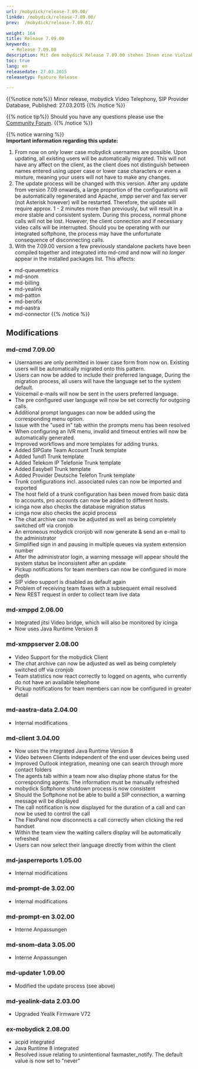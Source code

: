 ```yaml
---
url: /mobydick/release-7.09.00/
linkde: /mobydick/release-7.09.00/
prev:  /mobydick/release-7.09.01/

weight: 164
title: Release 7.09.00
keywords: 
  - Release 7.09.00
description: Mit dem mobydick Release 7.09.00 stehen Ihnen eine Vielzahl an neuen Funtionen zur Verfügung.
toc: true
lang: en
releasedate: 27.03.2015 
releasetyp: Feature Release

---
```


{{%notice note%}}
Minor release, mobydick Video Telephony, SIP Provider Database, Published: 27.03.2015 
{{% /notice %}}

{{% notice tip%}}
Should you have any questions please use the [Community Forum](http://community.pascom.net/forum.php?langid=6 "Visit our Forum").
{{% /notice %}}

{{% notice warning %}}  
**Important information regarding this update:**<br/>
1. From now on only lower case mobydick usernames are possible. Upon updating, all existing users will be automatically migrated. This will not have any affect on the client, as the client does not distinguish between names entered using upper case or lower case characters or even a mixture, meaning your users will not have to make any changes.<br/>
2. The update process will be changed with this version. After any update from version 7.09 onwards, a large proportion of the configurations will be automatically regenerated and Apache, xmpp server and fax server (not Asterisk however) will be restarted. Therefore, the update will require approx. 1 - 2 minutes more than previously, but will result in a more stable and consistent system. During this process, normal phone calls will not be lost. However, the client connection and if necessary video calls will be interrupted. Should you be operating with our integrated softphone, the process may have the unfortunate consequence of disconnecting calls.<br/>
3. With the 7.09.00 version a few previously standalone packets have been compiled together and integrated into md-cmd and now will *no longer* appear in the installed packages list. This affects: <br/>
* md-queuemetrics<br/>
* md-snom<br/>
* md-billing<br/>
* md-yealink<br/>
* md-patton<br/>
* md-berofix<br/>
* md-aastra<br/>
* md-connector
{{% /notice %}}

## Modifications

### md-cmd 7.09.00

*   Usernames are only permitted in lower case form from now on. Existing users will be automatically migrated onto this pattern.
*   Users can now be added to include their preferred language, During the migration process, all users will have the language set to the system default. 
*   Voicemail e-mails will now be sent in the users preferred language.
*   The pre configured user language will now be set correctly for outgoing calls. 
*   Additional prompt languages can now be added using the corresponding menu option.
*   Issue with the "used in" tab within the prompts menu has been resolved
*   When configuring an IVR menu, invalid and timeout entries will now be automatically generated. 
*   Improved workflows and more templates for adding trunks.
*   Added SIPGate Team Account Trunk template
*   Added 1und1 Trunk template
*   Added Telekom IP Telefonie Trunk template 
*   Added Easybell Trunk template
*   Added Provider Deutsche Telefon Trunk template
*   Trunk configurations incl. associated rules can now be imported and exported
*   The host field of a trunk configuration has been moved from basic data to accounts, pro accounts can now be added to different hosts.
*   icinga now also checks the database migration status
*   icinga now also checks the acpid process
*   The chat archive can now be adjusted as well as being completely switched off via cronjob
*   An erroneous mobydick cronjob will now generate & send an e-mail to the administrator
*   Simplified sign in and pausing in multiple queues via system extension number
*   After the administrator login, a warning message will appear should the system status be inconsistent after an update
*   Pickup notifications for team members can now be configured in more depth
*   SIP video support is disabled as default again
*   Problem of receiving team faxes with a subsequent email resolved
*   New REST request in order to collect team live data

### md-xmppd 2.06.00 

*   Integrated jitsi Video bridge, which will also be monitored by icinga
*   Now uses Java Runtime Version 8

### md-xmppserver 2.08.00

*   Video Support for the mobydick Client
*   The chat archive can now be adjusted as well as being completely switched off via cronjob
*   Team statistics now react correctly to logged on agents, who currently do not have an available telephone
*   Pickup notifications for team members can now be configured in greater detail

### md-aastra-data 2.04.00

*   Internal modifications

### md-client 3.04.00

*   Now uses the integrated Java Runtime Version 8
*   Video between Clients independent of the end user devices being used
*   Improved Outlook integration, meaning one can search through more contact folders
*   The agents tab within a team now also display phone status for the corresponding agents. The information must be manually refreshed
*   mobydick Softphone shutdown process is now consistent
*   Should the Softphone not be able to build a SIP connection, a warning message will be displayed
*   The call notification is now displayed for the duration of a call and can now be used to control the call
*   The FlexPanel now disconnects a call correctly when clicking the red handset
*   Within the team view the waiting callers display will be automatically refreshed
*   Users can now select their language directly from within the client  

### md-jasperreports 1.05.00

*   Internal modifications

### md-prompt-de 3.02.00

*   Internal modifications

### md-prompt-en 3.02.00

*   Interne Anpassungen 

### md-snom-data 3.05.00

*   Interne Anpassungen

### md-updater 1.09.00 

*   Modified the update process (see above)

### md-yealink-data 2.03.00

*   Upgraded Yealik Firmware V72

### ex-mobydick 2.08.00

*   acpid integrated
*   Java Runtime 8 integrated
*   Resolved issue relating to unintentional faxmaster_notify. The default value is now set to "never"
